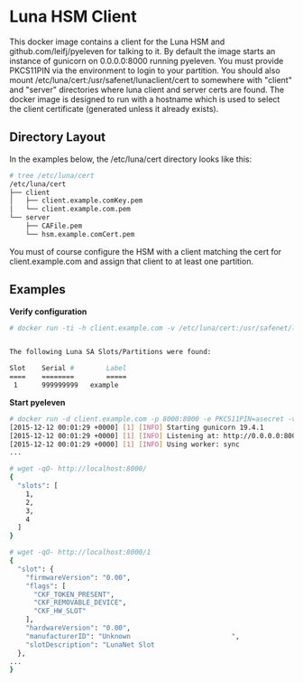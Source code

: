 Luna HSM Client
====

This docker image contains a client for the Luna HSM and github.com/leifj/pyeleven for talking to it. By default
the image starts an instance of gunicorn on 0.0.0.0:8000 running pyeleven. You must provide PKCS11PIN via the 
environment to login to your partition. You should also mount /etc/luna/cert:/usr/safenet/lunaclient/cert to 
somewhere with "client" and "server" directories where luna client and server certs are found. The docker
image is designed to run with a hostname which is used to select the client certificate (generated unless it 
already exists).

Directory Layout
---

In the examples below, the /etc/luna/cert directory looks like this:

```bash
# tree /etc/luna/cert
/etc/luna/cert
├── client
│   ├── client.example.comKey.pem
│   └── client.example.com.pem
└── server
    ├── CAFile.pem
    └── hsm.example.comCert.pem
```

You must of course configure the HSM with a client matching the cert for client.example.com and assign
that client to at least one partition.

Examples
---

**Verify configuration**

```bash
# docker run -ti -h client.example.com -v /etc/luna/cert:/usr/safenet/lunaclient/cert docker.sunet.se/luna-client vtl verify


The following Luna SA Slots/Partitions were found: 

Slot    Serial #        Label
====    ========        =====
 1      999999999	example

```

**Start pyeleven**
```bash
# docker run -d client.example.com -p 8000:8000 -e PKCS11PIN=asecret -v /etc/luna/cert:/usr/safenet/lunaclient/cert docker.sunet.se/luna-client
[2015-12-12 00:01:29 +0000] [1] [INFO] Starting gunicorn 19.4.1
[2015-12-12 00:01:29 +0000] [1] [INFO] Listening at: http://0.0.0.0:8000 (1)
[2015-12-12 00:01:29 +0000] [1] [INFO] Using worker: sync
...

# wget -qO- http://localhost:8000/
{
  "slots": [
    1, 
    2, 
    3, 
    4
  ]
}

# wget -qO- http://localhost:8000/1
{
  "slot": {
    "firmwareVersion": "0.00", 
    "flags": [
      "CKF_TOKEN_PRESENT", 
      "CKF_REMOVABLE_DEVICE", 
      "CKF_HW_SLOT"
    ], 
    "hardwareVersion": "0.00", 
    "manufacturerID": "Unknown                         ", 
    "slotDescription": "LunaNet Slot                                                    "
  },
...
}
```

